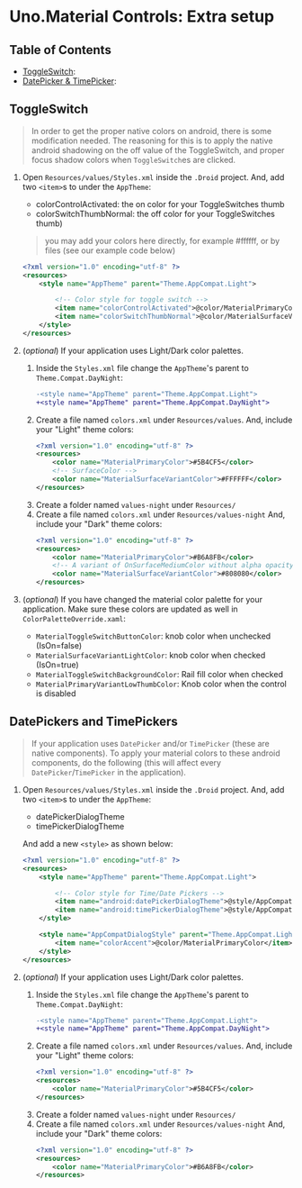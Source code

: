 # Uno.Material Controls: Extra setup

## Table of Contents
- [ToggleSwitch](#ToggleSwitch):
- [DatePicker & TimePicker](#DatePickers-and-TimePickers):

## ToggleSwitch

> In order to get the proper native colors on android, there is some modification needed.
The reasoning for this is to apply the native android shadowing on the off value of the ToggleSwitch, and proper focus shadow colors when `ToggleSwitch`es are clicked.

1. Open `Resources/values/Styles.xml` inside the `.Droid` project.
    And, add two `<item>`s to under the `AppTheme`:
    - colorControlActivated: the on color for your ToggleSwitches thumb
    - colorSwitchThumbNormal: the off color for your ToggleSwitches thumb)
    > you may add your colors here directly, for example #ffffff, or by files (see our example code below)
    ```xml
    <?xml version="1.0" encoding="utf-8" ?>
    <resources>
        <style name="AppTheme" parent="Theme.AppCompat.Light">

            <!-- Color style for toggle switch -->
            <item name="colorControlActivated">@color/MaterialPrimaryColor</item>
            <item name="colorSwitchThumbNormal">@color/MaterialSurfaceVariantColor</item>
        </style>
    </resources>
    ```

1. (_optional_) If your application uses Light/Dark color palettes.
    1. Inside the `Styles.xml` file change the `AppTheme`'s parent to `Theme.Compat.DayNight`:
        ```diff
        -<style name="AppTheme" parent="Theme.AppCompat.Light">
        +<style name="AppTheme" parent="Theme.AppCompat.DayNight">
        ```
    1. Create a file named `colors.xml` under `Resources/values`.
        And, include your "Light" theme colors:
        ```xml
        <?xml version="1.0" encoding="utf-8" ?>
        <resources>
            <color name="MaterialPrimaryColor">#5B4CF5</color>
            <!-- SurfaceColor -->
            <color name="MaterialSurfaceVariantColor">#FFFFFF</color>
        </resources>
        ```
    1. Create a folder named `values-night` under `Resources/`
    1. Create a file named `colors.xml` under `Resources/values-night`
        And, include your "Dark" theme colors:
        ```xml
        <?xml version="1.0" encoding="utf-8" ?>
        <resources>
            <color name="MaterialPrimaryColor">#B6A8FB</color>
            <!-- A variant of OnSurfaceMediumColor without alpha opacity (can't use alphas with android colors)  -->
            <color name="MaterialSurfaceVariantColor">#808080</color>
        </resources>
        ```

1. (_optional_) If you have changed the material color palette for your application.
    Make sure these colors are updated as well in `ColorPaletteOverride.xaml`:
    - `MaterialToggleSwitchButtonColor`: knob color when unchecked (IsOn=false)
    - `MaterialSurfaceVariantLightColor`: knob color when checked (IsOn=true)
    - `MaterialToggleSwitchBackgroundColor`: Rail fill color when checked
    - `MaterialPrimaryVariantLowThumbColor`: Knob color when the control is disabled

## DatePickers and TimePickers

> If your application uses `DatePicker` and/or `TimePicker` (these are native components).
To apply your material colors to these android components, do the following (this will affect every `DatePicker`/`TimePicker` in the application).

1. Open `Resources/values/Styles.xml` inside the `.Droid` project.
    And, add two `<item>`s to under the `AppTheme`:
    - datePickerDialogTheme
    - timePickerDialogTheme

    And add a new `<style>` as shown below:
    ```xml
    <?xml version="1.0" encoding="utf-8" ?>
    <resources>
        <style name="AppTheme" parent="Theme.AppCompat.Light">

            <!-- Color style for Time/Date Pickers -->
            <item name="android:datePickerDialogTheme">@style/AppCompatDialogStyle</item>
            <item name="android:timePickerDialogTheme">@style/AppCompatDialogStyle</item>
        </style>

        <style name="AppCompatDialogStyle" parent="Theme.AppCompat.Light.Dialog">
            <item name="colorAccent">@color/MaterialPrimaryColor</item>
        </style>
    </resources>
    ```

2. (_optional_) If your application uses Light/Dark color palettes.
    1. Inside the `Styles.xml` file change the `AppTheme`'s parent to `Theme.Compat.DayNight`:
        ```diff
        -<style name="AppTheme" parent="Theme.AppCompat.Light">
        +<style name="AppTheme" parent="Theme.AppCompat.DayNight">
        ```
    1. Create a file named `colors.xml` under `Resources/values`.
        And, include your "Light" theme colors:
        ```xml
        <?xml version="1.0" encoding="utf-8" ?>
        <resources>
            <color name="MaterialPrimaryColor">#5B4CF5</color>
        </resources>
        ```
    1. Create a folder named `values-night` under `Resources/`
    1. Create a file named `colors.xml` under `Resources/values-night`
        And, include your "Dark" theme colors:
        ```xml
        <?xml version="1.0" encoding="utf-8" ?>
        <resources>
	        <color name="MaterialPrimaryColor">#B6A8FB</color>
        </resources>
        ```
